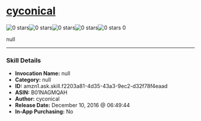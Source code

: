 # [cyconical](http://alexa.amazon.com/#skills/amzn1.ask.skill.f2203a81-4d35-43a3-9ec2-d32f78f4eaad)
![0 stars](../../images/ic_star_border_black_18dp_1x.png)![0 stars](../../images/ic_star_border_black_18dp_1x.png)![0 stars](../../images/ic_star_border_black_18dp_1x.png)![0 stars](../../images/ic_star_border_black_18dp_1x.png)![0 stars](../../images/ic_star_border_black_18dp_1x.png) 0

null

***

### Skill Details

* **Invocation Name:** null
* **Category:** null
* **ID:** amzn1.ask.skill.f2203a81-4d35-43a3-9ec2-d32f78f4eaad
* **ASIN:** B01NAGMQAH
* **Author:** cyconical
* **Release Date:** December 10, 2016 @ 06:49:44
* **In-App Purchasing:** No
